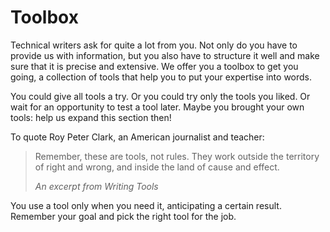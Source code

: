 # Toolbox

Technical writers ask for quite a lot from you. Not only do you have to provide us with information, but you also have to structure it well and make sure that it is precise and extensive. We offer you a toolbox to get you going, a collection of tools that help you to put your expertise into words.

You could give all tools a try. Or you could try only the tools you liked. Or wait for an opportunity to test a tool later. Maybe you brought your own tools: help us expand this section then!

To quote Roy Peter Clark, an American journalist and teacher:

> Remember, these are tools, not rules. They work outside the territory of right and wrong, and inside the land of cause and effect.
>
> _An excerpt from Writing Tools_

You use a tool only when you need it, anticipating a certain result. Remember your goal and pick the right tool for the job.
